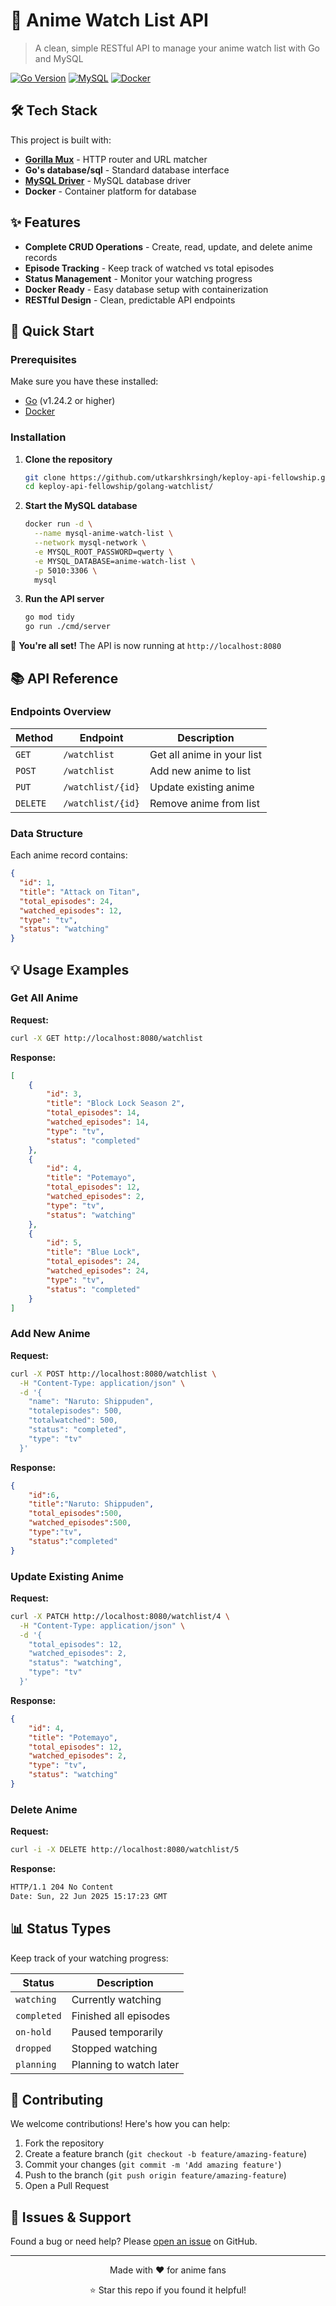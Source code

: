 # 🎌 Anime Watch List API

> A clean, simple RESTful API to manage your anime watch list with Go and MySQL

[![Go Version](https://img.shields.io/badge/Go-1.24.2+-00ADD8?style=flat&logo=go)](https://golang.org/)
[![MySQL](https://img.shields.io/badge/MySQL-8.0+-4479A1?style=flat&logo=mysql&logoColor=white)](https://www.mysql.com/)
[![Docker](https://img.shields.io/badge/Docker-Required-2496ED?style=flat&logo=docker&logoColor=white)](https://www.docker.com/)

## 🛠️ Tech Stack

This project is built with:

- **[Gorilla Mux](https://github.com/gorilla/mux)** - HTTP router and URL matcher
- **Go's database/sql** - Standard database interface
- **[MySQL Driver](https://github.com/go-sql-driver/mysql)** - MySQL database driver
- **Docker** - Container platform for database


## ✨ Features

- **Complete CRUD Operations** - Create, read, update, and delete anime records
- **Episode Tracking** - Keep track of watched vs total episodes
- **Status Management** - Monitor your watching progress
- **Docker Ready** - Easy database setup with containerization
- **RESTful Design** - Clean, predictable API endpoints

## 🚀 Quick Start

### Prerequisites

Make sure you have these installed:
- [Go](https://golang.org/dl/) (v1.24.2 or higher)
- [Docker](https://www.docker.com/get-started)

### Installation

1. **Clone the repository**
   ```bash
   git clone https://github.com/utkarshkrsingh/keploy-api-fellowship.git
   cd keploy-api-fellowship/golang-watchlist/
   ```

2. **Start the MySQL database**
   ```bash
   docker run -d \
     --name mysql-anime-watch-list \
     --network mysql-network \
     -e MYSQL_ROOT_PASSWORD=qwerty \
     -e MYSQL_DATABASE=anime-watch-list \
     -p 5010:3306 \
     mysql
   ```

3. **Run the API server**
   ```bash
   go mod tidy
   go run ./cmd/server
   ```

🎉 **You're all set!** The API is now running at `http://localhost:8080`

## 📚 API Reference

### Endpoints Overview

| Method   | Endpoint              | Description                    |
|----------|-----------------------|--------------------------------|
| `GET`    | `/watchlist`          | Get all anime in your list    |
| `POST`   | `/watchlist`          | Add new anime to list          |
| `PUT`  | `/watchlist/{id}`     | Update existing anime          |
| `DELETE` | `/watchlist/{id}`     | Remove anime from list         |

### Data Structure

Each anime record contains:

```json
{
  "id": 1,
  "title": "Attack on Titan",
  "total_episodes": 24,
  "watched_episodes": 12,
  "type": "tv",
  "status": "watching"
}
```

## 💡 Usage Examples

### Get All Anime

**Request:**
```bash
curl -X GET http://localhost:8080/watchlist
```

**Response:**
```json
[
    {
        "id": 3,
        "title": "Block Lock Season 2",
        "total_episodes": 14,
        "watched_episodes": 14,
        "type": "tv",
        "status": "completed"
    },
    {
        "id": 4,
        "title": "Potemayo",
        "total_episodes": 12,
        "watched_episodes": 2,
        "type": "tv",
        "status": "watching"
    },
    {
        "id": 5,
        "title": "Blue Lock",
        "total_episodes": 24,
        "watched_episodes": 24,
        "type": "tv",
        "status": "completed"
    }
]
```

### Add New Anime

**Request:**
```bash
curl -X POST http://localhost:8080/watchlist \
  -H "Content-Type: application/json" \
  -d '{
    "name": "Naruto: Shippuden",
    "totalepisodes": 500,
    "totalwatched": 500,
    "status": "completed",
    "type": "tv"
  }'
```

**Response:**
```json
{
    "id":6,
    "title":"Naruto: Shippuden",
    "total_episodes":500,
    "watched_episodes":500,
    "type":"tv",
    "status":"completed"
}
```

### Update Existing Anime

**Request:**
```bash
curl -X PATCH http://localhost:8080/watchlist/4 \
  -H "Content-Type: application/json" \
  -d '{
    "total_episodes": 12,
    "watched_episodes": 2,
    "status": "watching",
    "type": "tv"
  }'
```

**Response:**
```json
{
    "id": 4,
    "title": "Potemayo",
    "total_episodes": 12,
    "watched_episodes": 2,
    "type": "tv",
    "status": "watching"
}
```

### Delete Anime

**Request:**
```bash
curl -i -X DELETE http://localhost:8080/watchlist/5
```

**Response:**
```bash
HTTP/1.1 204 No Content
Date: Sun, 22 Jun 2025 15:17:23 GMT
```

## 📊 Status Types

Keep track of your watching progress:

| Status      | Description                    |
|-------------|--------------------------------|
| `watching`  | Currently watching             |
| `completed` | Finished all episodes          |
| `on-hold`   | Paused temporarily             |
| `dropped`   | Stopped watching               |
| `planning`  | Planning to watch later        |

## 🤝 Contributing

We welcome contributions! Here's how you can help:

1. Fork the repository
2. Create a feature branch (`git checkout -b feature/amazing-feature`)
3. Commit your changes (`git commit -m 'Add amazing feature'`)
4. Push to the branch (`git push origin feature/amazing-feature`)
5. Open a Pull Request

## 🐛 Issues & Support

Found a bug or need help? Please [open an issue](https://github.com/utkarshkrsingh/keploy-api-fellowship/issues) on GitHub.

---

<div align="center">
  <p>Made with ❤️ for anime fans</p>
  <p>⭐ Star this repo if you found it helpful!</p>
</div>
